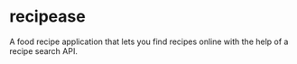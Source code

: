 # recipease
A food recipe application that lets you find recipes online with the help of a recipe search API.
